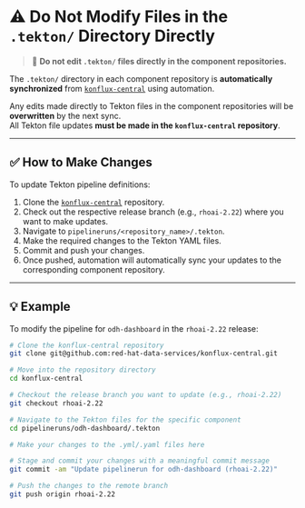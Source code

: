 # ⚠️ Do Not Modify Files in the `.tekton/` Directory Directly

> 🔴 **Do not edit `.tekton/` files directly in the component repositories.**

The `.tekton/` directory in each component repository is **automatically synchronized** from [`konflux-central`](https://github.com/red-hat-data-services/konflux-central) using automation.

Any edits made directly to Tekton files in the component repositories will be **overwritten** by the next sync.  
All Tekton file updates **must be made in the `konflux-central` repository**.

---

## ✅ How to Make Changes 

To update Tekton pipeline definitions:

1. Clone the [`konflux-central`](https://github.com/red-hat-data-services/konflux-central) repository.
2. Check out the respective release branch (e.g., `rhoai-2.22`) where you want to make updates.
3. Navigate to `pipelineruns/<repository_name>/.tekton`.
4. Make the required changes to the Tekton YAML files.
5. Commit and push your changes.
6. Once pushed, automation will automatically sync your updates to the corresponding component repository.

---

## 💡 Example

To modify the pipeline for `odh-dashboard` in the `rhoai-2.22` release:

```bash
# Clone the konflux-central repository
git clone git@github.com:red-hat-data-services/konflux-central.git

# Move into the repository directory
cd konflux-central

# Checkout the release branch you want to update (e.g., rhoai-2.22)
git checkout rhoai-2.22

# Navigate to the Tekton files for the specific component
cd pipelineruns/odh-dashboard/.tekton

# Make your changes to the .yml/.yaml files here

# Stage and commit your changes with a meaningful commit message
git commit -am "Update pipelinerun for odh-dashboard (rhoai-2.22)"

# Push the changes to the remote branch
git push origin rhoai-2.22
```
